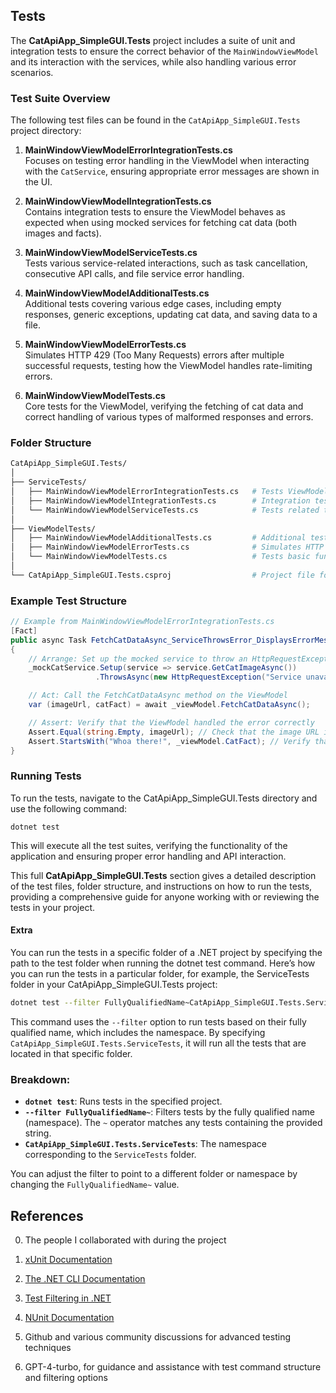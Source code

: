 ## Tests

The **CatApiApp_SimpleGUI.Tests** project includes a suite of unit and integration tests to ensure the correct behavior of the `MainWindowViewModel` and its interaction with the services, while also handling various error scenarios.

### Test Suite Overview

The following test files can be found in the `CatApiApp_SimpleGUI.Tests` project directory:

1. **MainWindowViewModelErrorIntegrationTests.cs**  
   Focuses on testing error handling in the ViewModel when interacting with the `CatService`, ensuring appropriate error messages are shown in the UI.

2. **MainWindowViewModelIntegrationTests.cs**  
   Contains integration tests to ensure the ViewModel behaves as expected when using mocked services for fetching cat data (both images and facts).

3. **MainWindowViewModelServiceTests.cs**  
   Tests various service-related interactions, such as task cancellation, consecutive API calls, and file service error handling.

4. **MainWindowViewModelAdditionalTests.cs**  
   Additional tests covering various edge cases, including empty responses, generic exceptions, updating cat data, and saving data to a file.

5. **MainWindowViewModelErrorTests.cs**  
   Simulates HTTP 429 (Too Many Requests) errors after multiple successful requests, testing how the ViewModel handles rate-limiting errors.

6. **MainWindowViewModelTests.cs**  
   Core tests for the ViewModel, verifying the fetching of cat data and correct handling of various types of malformed responses and errors.

### Folder Structure

```bash
CatApiApp_SimpleGUI.Tests/
│
├── ServiceTests/
│   ├── MainWindowViewModelErrorIntegrationTests.cs   # Tests ViewModel error handling for service exceptions
│   ├── MainWindowViewModelIntegrationTests.cs        # Integration tests with mocked services for fetching cat data
│   └── MainWindowViewModelServiceTests.cs            # Tests related to task cancellation, consecutive calls, and file handling
│
├── ViewModelTests/
│   ├── MainWindowViewModelAdditionalTests.cs         # Additional tests for handling edge cases and saving data to file
│   ├── MainWindowViewModelErrorTests.cs              # Simulates HTTP 429 errors and other rate-limiting scenarios
│   └── MainWindowViewModelTests.cs                   # Tests basic functionality, fetching cat data, and error handling
│
└── CatApiApp_SimpleGUI.Tests.csproj                  # Project file for test configurations
```

### Example Test Structure

```csharp
// Example from MainWindowViewModelErrorIntegrationTests.cs
[Fact]
public async Task FetchCatDataAsync_ServiceThrowsError_DisplaysErrorMessage()
{
    // Arrange: Set up the mocked service to throw an HttpRequestException
    _mockCatService.Setup(service => service.GetCatImageAsync())
                   .ThrowsAsync(new HttpRequestException("Service unavailable"));

    // Act: Call the FetchCatDataAsync method on the ViewModel
    var (imageUrl, catFact) = await _viewModel.FetchCatDataAsync();

    // Assert: Verify that the ViewModel handled the error correctly
    Assert.Equal(string.Empty, imageUrl); // Check that the image URL is empty on error
    Assert.StartsWith("Whoa there!", _viewModel.CatFact); // Verify that the error message is set correctly
}
```

### Running Tests
To run the tests, navigate to the CatApiApp_SimpleGUI.Tests directory and use the following command:

``` dotnet test ```

This will execute all the test suites, verifying the functionality of the application and ensuring proper error handling and API interaction.


This full **CatApiApp_SimpleGUI.Tests** section gives a detailed description of the test files, folder structure, and instructions on how to run the tests, providing a comprehensive guide for anyone working with or reviewing the tests in your project.

#### Extra

You can run the tests in a specific folder of a .NET project by specifying the path to the test folder when running the dotnet test command. Here’s how you can run the tests in a particular folder, for example, the ServiceTests folder in your CatApiApp_SimpleGUI.Tests project:

```bash
dotnet test --filter FullyQualifiedName~CatApiApp_SimpleGUI.Tests.ServiceTests
```

This command uses the `--filter` option to run tests based on their fully qualified name, which includes the namespace. By specifying `CatApiApp_SimpleGUI.Tests.ServiceTests`, it will run all the tests that are located in that specific folder.

### Breakdown:

- **`dotnet test`**: Runs tests in the specified project.
- **`--filter FullyQualifiedName~`**: Filters tests by the fully qualified name (namespace). The `~` operator matches any tests containing the provided string.
- **`CatApiApp_SimpleGUI.Tests.ServiceTests`**: The namespace corresponding to the `ServiceTests` folder.

You can adjust the filter to point to a different folder or namespace by changing the `FullyQualifiedName~` value.


## References

0. The people I collaborated with during the project
1. [xUnit Documentation](https://xunit.net/docs/getting-started/netcore/cmdline)
2. [The .NET CLI Documentation](https://docs.microsoft.com/en-us/dotnet/core/tools/dotnet-test)
3. [Test Filtering in .NET](https://docs.microsoft.com/en-us/dotnet/core/testing/selective-unit-tests)
4. [NUnit Documentation](https://nunit.org/docs/2.5/testRunner.html)
5. Github and various community discussions for advanced testing techniques

6. GPT-4-turbo, for guidance and assistance with test command structure and filtering options
